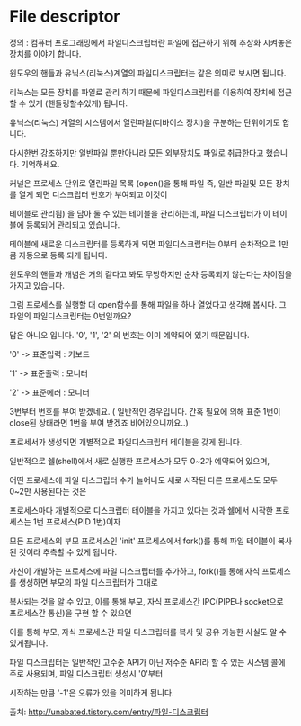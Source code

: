 # File descriptor

정의 : 컴퓨터 프로그래밍에서 파일디스크립터란 파일에 접근하기 위해 추상화 시켜놓은 장치를 이야기 합니다.

윈도우의 핸들과 유닉스(리눅스)계열의 파일디스크립터는 같은 의미로 보시면 됩니다.

리눅스는 모든 장치를 파일로 관리 하기 때문에 파일디스크립터를 이용하여 장치에 접근 할 수 있게 (핸들링할수있게) 됩니다.

유닉스(리눅스) 계열의 시스템에서 열린파일(디바이스 장치)을 구분하는 단위이기도 합니다.

다시한번 강조하지만 일반파일 뿐만아니라 모든 외부장치도 파일로 취급한다고 했습니다. 기억하세요.

커널은 프로세스 단위로 열린파일 목록 (open()을 통해 파일 즉, 일반 파일및 모든 장치 를 열게 되면 디스크립터 번호가 부여되고 이것이

테이블로 관리됨) 을 담아 둘 수 있는 테이블을 관리하는데, 파일 디스크립터가 이 테이블에 등록되어 관리되고 있습니다.

테이블에 새로운 디스크립터를 등록하게 되면 파일디스크립터는 0부터 순차적으로 1만큼 자동으로 등록 되게 됩니다.

윈도우의 핸들과 개념은 거의 같다고 봐도 무방하지만 순차 등록되지 않는다는 차이점을 가지고 있습니다.

그럼 프로세스를 실행할 대 open함수를 통해 파일을 하나 열었다고 생각해 봅시다. 그 파일의 파일디스크립터는 0번일까요?

답은 아니오 입니다. '0', '1', '2' 의 번호는 이미 예약되어 있기 때문입니다.

'0' -> 표준입력 : 키보드

'1' -> 표준출력 : 모니터

'2' -> 표준에러 : 모니터

3번부터 번호를 부여 받겠네요. ( 일반적인 경우입니다. 간혹 필요에 의해 표준 1번이 close된 상태라면 1번을 부여 받겠죠 비어있으니까요..)

프로세서가 생성되면 개별적으로 파일디스크립터 테이블을 갖게 됩니다.

일반적으로 쉘(shell)에서 새로 실행한 프로세스가 모두 0~2가 예약되어 있으며,

어떤 프로세스에 파일 디스크립터 수가 늘어나도 새로 시작된 다른 프로세스도 모두 0~2만 사용된다는 것은 

프로세스마다 개별적으로 디스크립터 테이블을 가지고 있다는 것과 쉘에서 시작한 프로세스는 1번 프로세스(PID 1번)이자 

모든 프로세스의 부모 프로세스인 'init' 프로세스에서 fork()를 통해 파일 테이블이 복사된 것이라 추측할 수 있게 됩니다.

자신이 개발하는 프로세스에 파일 디스크립터를 추가하고, fork()를 통해 자식 프로세스를 생성하면 부모의 파일 디스크립터가 그대로

복사되는 것을 알 수 있고, 이를 통해 부모, 자식 프로세스간 IPC(PIPE나 socket으로 프로세스간 통신)을 구현 할 수 있으면

이를 통해 부모, 자식 프로세스간 파일 디스크립터를 복사 및 공유 가능한 사실도 알 수 있게됩니다.

파일 디스크립터는 일반적인 고수준 API가 아닌 저수준 API라 할 수 있는 시스템 콜에 주로 사용되며, 파일 디스크립터 생성시 '0'부터 

시작하는 만큼 '-1'은 오류가 있을 의미하게 됩니다.

출처: http://unabated.tistory.com/entry/파일-디스크립터
